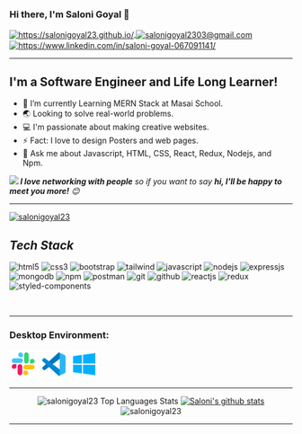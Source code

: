  ### Hi there, I'm Saloni Goyal 👋  

<a href="https://arjun-porfolio.vercel.app">
  <img align="center" src="https://img.shields.io/badge/Portfolio-18A303?style=for-the-badge&logo=ionic&logoColor=white" alt="https://salonigoyal23.github.io/" />
</a>
<a title="salonigoyal2303@gmail.com" href="mailto:salonigoyal2303@gmail.com">
  <img align="center" src="https://img.shields.io/badge/Gmail-D14836?style=for-the-badge&logo=gmail&logoColor=white" alt="salonigoyal2303@gmail.com" />
</a>
<a href="https://www.linkedin.com/in/saloni-goyal-067091141/">
  <img align="center" src="https://img.shields.io/badge/LinkedIn-0077B5?style=for-the-badge&logo=linkedin&logoColor=white" alt="https://www.linkedin.com/in/saloni-goyal-067091141/" />
</a>

---

## I'm a Software Engineer and Life Long Learner!
- 🌱 I’m currently Learning MERN Stack at Masai School.
- 🌏 Looking to solve real-world problems.
- 💻 I'm passionate about making creative websites.
- ⚡ Fact: I love to design Posters and web pages.
- 💬 Ask me about Javascript, HTML, CSS, React, Redux, Nodejs, and Npm.
 
<img src="https://media.giphy.com/media/LnQjpWaON8nhr21vNW/giphy.gif" width="40"><em><b> I love networking with people</b> so if you want to say <b>hi, I'll be happy to meet you more!</b> :blush:</em>

---


 
<!----------------------------------- Profile View Section ------------------------------------>

<p align="left">
    <a href="https://github.com/salonigoyal23">
        <img src="https://komarev.com/ghpvc/?username=salonigoyal23&label=Profile%20views&color=0e75b6&style=flat" alt="salonigoyal23" />
    </a>
<!--     <a href="https://github.com/salonigoyal23?tab=followers">
        <img src="https://img.shields.io/github/followers/salonigoyal23t?label=Followers&style=social" alt="followers-count">
    </a> -->
</p>
 


<!----------------------------------- Tech Stack Section ------------------------------------>

<h2><i>Tech Stack</i></h2>

<p>
    <img src="https://img.shields.io/badge/HTML5-E34F26?style=for-the-badge&logo=html5&logoColor=white" alt="html5" />
    <img src="https://img.shields.io/badge/CSS3-1572B6?style=for-the-badge&logo=css3&logoColor=white" alt="css3" />
    <img src="https://img.shields.io/badge/Bootstrap-563D7C?style=for-the-badge&logo=bootstrap&logoColor=white" alt="bootstrap" />
    <img src="https://img.shields.io/badge/Tailwind_CSS-38B2AC?style=for-the-badge&logo=tailwind-css&logoColor=white" alt="tailwind" />
    <img src="https://img.shields.io/badge/JavaScript-323330?style=for-the-badge&logo=javascript&logoColor=F7DF1E" alt="javascript" />
    <img src="https://img.shields.io/badge/Node.js-339933?style=for-the-badge&logo=nodedotjs&logoColor=white" alt="nodejs" />
    <img src="https://img.shields.io/badge/Express.js-000000?style=for-the-badge&logo=express&logoColor=white" alt="expressjs" />
    <img src="https://img.shields.io/badge/MongoDB-4EA94B?style=for-the-badge&logo=mongodb&logoColor=white" alt="mongodb" />
    <img src="https://img.shields.io/badge/npm-CB3837?style=for-the-badge&logo=npm&logoColor=white" alt="npm" />
    <img src="https://img.shields.io/badge/Postman-FF6C37?style=for-the-badge&logo=Postman&logoColor=white" alt="postman" />
    <img src="https://img.shields.io/badge/Git-f44d27?style=for-the-badge&logo=git&logoColor=white" alt="git" />
    <img src="https://img.shields.io/badge/GitHub-100000?style=for-the-badge&logo=github&logoColor=white" alt="github" />
    <img src="https://img.shields.io/badge/React-20232A?style=for-the-badge&logo=react&logoColor=61DAFB" alt="reactjs" />
    <img src="https://img.shields.io/badge/Redux-593D88?style=for-the-badge&logo=redux&logoColor=white" alt="redux" />
 <img src="https://img.shields.io/badge/styled--components-DB7093?style=for-the-badge&logo=styled-components&logoColor=white" alt="styled-components" />
</p>
<br>


---

### Desktop Environment:
<code><img height="50" src="https://raw.githubusercontent.com/sachinverma53121/sachinverma53121/master/icons/slack.png"></code>
<code><img height="50" src="https://raw.githubusercontent.com/sachinverma53121/sachinverma53121/master/icons/vsc.png"></code>
<code><img height="50" src="https://raw.githubusercontent.com/sachinverma53121/sachinverma53121/master/icons/win10.png"></code>

---


<p display="flex" align="center">
<img alt="salonigoyal23 Top Languages Stats"  src="https://github-readme-stats.vercel.app/api/top-langs/?username=salonigoyal23&hide=smalltalk&theme=algolia&layout=compact" width="400" />



  <a href="https://github.com/salonigoyal23?tab=repositories">
    <img width="400" height="auto"  alt="Saloni's github stats" 
         src="https://github-readme-stats.vercel.app/api?username=salonigoyal23&show_icons=true&theme=algolia&count_private=true" />
  </a>
  
  <img align="center" src="https://github-readme-streak-stats.herokuapp.com/?user=salonigoyal23&hide=smalltalk&theme=algolia&layout=compact" alt="salonigoyal23" />
</p>

---

 
